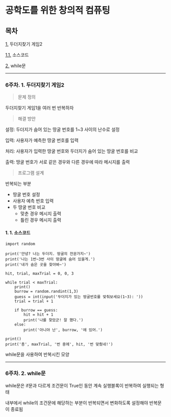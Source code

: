 # 공학도를 위한 창의적 컴퓨팅

## 목차

[1.](#6주차-1-두더지찾기-게임2) 두더지찾기 게임2

  [1.1.](#1-1-소스코드) 소스코드

[2.](#6주차-2-while문) while문
  

---

### 6주차. 1. 두더지찾기 게임2

> 문제 정의

두더지찾기 게임1을 여러 번 반복하자

> 해결 방안

설정: 두더지가 숨어 있는 땅굴 번호를 1~3 사이의 난수로 설정

입력: 사용자가 예측한 땅굴 번호를 입력

처리: 사용자가 입력한 땅굴 번호와 두더지가 숨어 있는 땅굴 번호를 비교

출력: 땅굴 번호가 서로 같은 경우와 다른 경우에 따라 메시지를 출력

> 프로그램 설계

반복되는 부분

* 땅굴 번호 설정
* 사용자 예측 번호 입력
* 두 땅굴 번호 비교
  * 맞춘 경우 메시지 출력
  * 틀린 경우 메시지 출력

#### 1. 1. 소스코드

```
import random

print('안녕? 나는 두더지. 땅굴의 전문가지~')
print('나는 1번~3번 사이 땅굴에 숨어 있을게.')
print('내가 숨은 곳을 찾아봐~')

hit, trial, maxTrial = 0, 0, 3

while trial < maxTrial:
    print()
    burrow = random.randint(1,3)
    guess = int(input('두더지가 있는 땅굴번호를 맞춰보세요(1~3): '))
    trial = trial + 1

    if burrow == guess:
        hit = hit + 1
        print('나를 찾았군! 잘 했다.')
    else:
        print('아니야 난', burrow, '에 있어.')

print()
print('총', maxTrial, '번 중에', hit, '번 맞췄네!')
```

while문을 사용하여 반복시킨 모양


---

### 6주차. 2. while문

while문은 if문과 다르게 조건문이 True인 동안 계속 실행블록이 반복하여 실행되는 형태

내부에서 while의 조건문에 해당하는 부분이 반복되면서 변화하도록 설정해야 반복문이 종료됨


